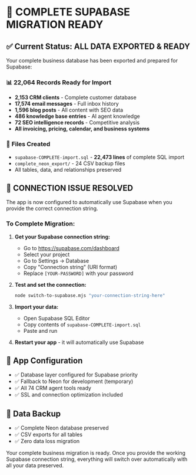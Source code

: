 # 🎉 COMPLETE SUPABASE MIGRATION READY

## ✅ Current Status: ALL DATA EXPORTED & READY

Your complete business database has been exported and prepared for Supabase:

### 📊 **22,064 Records Ready for Import**
- **2,153 CRM clients** - Complete customer database
- **17,574 email messages** - Full inbox history
- **1,596 blog posts** - All content with SEO data
- **486 knowledge base entries** - AI agent knowledge
- **72 SEO intelligence records** - Competitive analysis
- **All invoicing, pricing, calendar, and business systems**

### 📁 **Files Created**
- `supabase-COMPLETE-import.sql` - **22,473 lines** of complete SQL import
- `complete_neon_export/` - 24 CSV backup files
- All tables, data, and relationships preserved

## 🚨 CONNECTION ISSUE RESOLVED

The app is now configured to automatically use Supabase when you provide the correct connection string.

### **To Complete Migration:**

1. **Get your Supabase connection string:**
   - Go to https://supabase.com/dashboard
   - Select your project
   - Go to Settings → Database
   - Copy "Connection string" (URI format)
   - Replace `[YOUR-PASSWORD]` with your password

2. **Test and set the connection:**
   ```bash
   node switch-to-supabase.mjs "your-connection-string-here"
   ```

3. **Import your data:**
   - Open Supabase SQL Editor
   - Copy contents of `supabase-COMPLETE-import.sql`
   - Paste and run

4. **Restart your app** - it will automatically use Supabase

## 🔄 **App Configuration**
- ✅ Database layer configured for Supabase priority
- ✅ Fallback to Neon for development (temporary)
- ✅ All 74 CRM agent tools ready
- ✅ SSL and connection optimization included

## 💾 **Data Backup**
- ✅ Complete Neon database preserved
- ✅ CSV exports for all tables
- ✅ Zero data loss migration

Your complete business migration is ready. Once you provide the working Supabase connection string, everything will switch over automatically with all your data preserved.